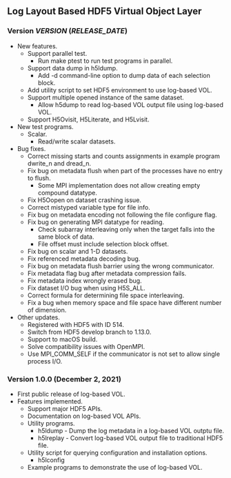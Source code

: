 ## Log Layout Based HDF5 Virtual Object Layer

### Version _VERSION_ (_RELEASE_DATE_)
* New features.
  + Support parallel test.
    + Run make ptest to run test programs in parallel.
  + Support data dump in h5ldump.
    + Add -d command-line option to dump data of each selection block.
  + Add utility script to set HDF5 environment to use log-based VOL.
  + Support multiple opened instance of the same dataset.
    + Allow h5dump to read log-based VOL output file using log-based VOL.
  + Support H5Ovisit, H5Literate, and H5Lvisit.
* New test programs.
  + Scalar.
    + Read/write scalar datasets.
* Bug fixes.
  + Correct missing starts and counts assignments in example program dwrite_n and dread_n.
  + Fix bug on metadata flush when part of the processes have no entry to flush.
    + Some MPI implementation does not allow creating empty compound datatype.
  + Fix H5Oopen on dataset crashing issue.
  + Correct mistyped variable type for file info.
  + Fix bug on metadata encoding not following the file configure flag.
  + Fix bug on generating MPI datatype for reading.
    + Check subarray interleaving only when the target falls into the same block of data.
    + File offset must include selection block offset.
  + Fix bug on scalar and 1-D datasets.
  + Fix referenced metadata decoding bug.
  + Fix bug on metadata flush barrier using the wrong communicator.
  + Fix metadata flag bug after metadata compression fails.
  + Fix metadata index wrongly erased bug.
  + Fix dataset I/O bug when using H5S_ALL.
  + Correct formula for determining file space interleaving.
  + Fix a bug when memory space and file space have different number of dimension.
* Other updates.
  + Registered with HDF5 with ID 514.
  + Switch from HDF5 develop branch to 1.13.0.
  + Support to macOS build.
  + Solve compatibility issues with OpenMPI.
  + Use MPI_COMM_SELF if the communicator is not set to allow single process I/O.

### Version 1.0.0 (December 2, 2021)
* First public release of log-based VOL.
* Features implemented.
  + Support major HDF5 APIs.
  + Documentation on log-based VOL APIs.
  + Utility programs.
    + h5ldump - Dump the log metadata in a log-based VOL outptu file.
    + h5lreplay - Convert log-based VOL output file to traditional HDF5 file.
  + Utility script for querying configuration and installation options.
    + h5lconfig 
  + Example programs to demonstrate the use of log-based VOL.
